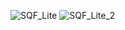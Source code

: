 ![SQF_Lite](https://github.com/Bishozit/SQFLITE_Using_Local_Database/assets/110930138/a6e77241-b6c7-4078-b0d7-0448f7dc71bf) 
![SQF_Lite_2](https://github.com/Bishozit/SQFLITE_Using_Local_Database/assets/110930138/52103de4-9a5c-4094-8d99-14a4ec5e5c44) 
